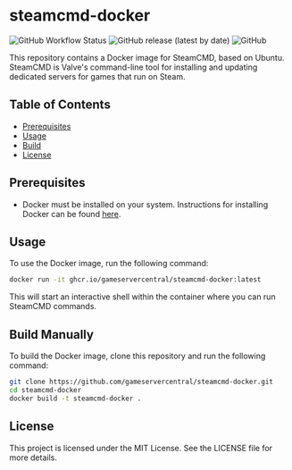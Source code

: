 # steamcmd-docker


![GitHub Workflow Status](https://img.shields.io/github/actions/workflow/status/gameservercentral/steamcmd-docker/build.yml)
![GitHub release (latest by date)](https://img.shields.io/github/v/release/gameservercentral/steamcmd-docker)
![GitHub](https://img.shields.io/github/license/gameservercentral/steamcmd-docker)

This repository contains a Docker image for SteamCMD, based on Ubuntu. SteamCMD is Valve's command-line tool for installing and updating dedicated servers for games that run on Steam.

## Table of Contents

- [Prerequisites](#prerequisites)
- [Usage](#usage)
- [Build ](#build-manually)
- [License](#license)

## Prerequisites

- Docker must be installed on your system. Instructions for installing Docker can be found [here](https://docs.docker.com/get-docker/).

## Usage

To use the Docker image, run the following command:

```sh
docker run -it ghcr.io/gameservercentral/steamcmd-docker:latest
```

This will start an interactive shell within the container where you can run SteamCMD commands.

## Build Manually

To build the Docker image, clone this repository and run the following command:

```sh
git clone https://github.com/gameservercentral/steamcmd-docker.git
cd steamcmd-docker
docker build -t steamcmd-docker .
```



## License

This project is licensed under the MIT License. See the LICENSE file for more details.